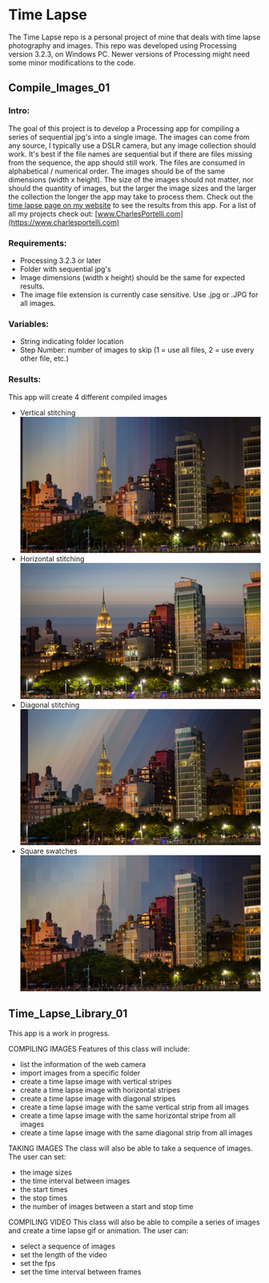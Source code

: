 # Time Lapse

The Time Lapse repo is a personal project of mine that deals with time lapse photography and images. This repo was developed using Processing version 3.2.3, on Windows PC. Newer versions of Processing might need some minor modifications to the code.

## Compile\_Images\_01

### Intro:

The goal of this project is to develop a Processing app for compiling a series of sequential jpg&#39;s into a single image. The images can come from any source, I typically use a DSLR camera, but any image collection should work. It&#39;s best if the file names are sequential but if there are files missing from the sequence, the app should still work. The files are consumed in alphabetical / numerical order. The images should be of the same dimensions (width x height). The size of the images should not matter, nor should the quantity of images, but the larger the image sizes and the larger the collection the longer the app may take to process them. Check out the [time lapse page on my website](https://www.charlesportelli.com/play-1/#/time-lapse/) to see the results from this app. For a list of all my projects check out: [www.CharlesPortelli.com](https://www.charlesportelli.com)

### Requirements:

- Processing 3.2.3 or later
- Folder with sequential jpg&#39;s
- Image dimensions (width x height) should be the same for expected results.
- The image file extension is currently case sensitive. Use .jpg or .JPG for all images.

### Variables:

- String indicating folder location
- Step Number: number of images to skip (1 = use all files, 2 = use every other file, etc.)

### Results:

This app will create 4 different compiled images

- Vertical stitching ![Vertical Stitching](https://github.com/Crashnorun/Time_Lapse/blob/master/Compile_Images_01/Sample%20Images/01_Vertical_ImageStep_5.jpg)
- Horizontal stitching ![Horizontal Stitching](https://github.com/Crashnorun/Time_Lapse/blob/master/Compile_Images_01/Sample%20Images/02_Horizontal_ImageStep_5.jpg)
- Diagonal stitching ![Diagonal Stitching](https://github.com/Crashnorun/Time_Lapse/blob/master/Compile_Images_01/Sample%20Images/03_Diagonal_ImageStep_5.jpg)
- Square swatches ![Square Swatches](https://github.com/Crashnorun/Time_Lapse/blob/master/Compile_Images_01/Sample%20Images/04_Square_ImageStep_5.jpg)

## Time\_Lapse\_Library\_01

This app is a work in progress.

COMPILING IMAGES Features of this class will include:

- list the information of the web camera
- import images from a specific folder
- create a time lapse image with vertical stripes
- create a time lapse image with horizontal stripes
- create a time lapse image with diagonal stripes
- create a time lapse image with the same vertical strip from all images
- create a time lapse image with the same horizontal stripe from all images
- create a time lapse image with the same diagonal strip from all images

TAKING IMAGES The class will also be able to take a sequence of images. The user can set:

- the image sizes
- the time interval between images
- the start times
- the stop times
- the number of images between a start and stop time

COMPILING VIDEO This class will also be able to compile a series of images and create a time lapse gif or animation. The user can:

- select a sequence of images
- set the length of the video
- set the fps
- set the time interval between frames
